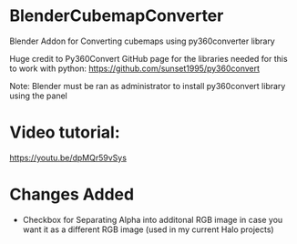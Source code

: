 # BlenderCubemapConverter
Blender Addon for Converting cubemaps using py360converter library

Huge credit to Py360Convert GitHub page for the libraries needed for this to work with python:
https://github.com/sunset1995/py360convert

Note: Blender must be ran as administrator to install py360convert library using the panel


# Video tutorial:
https://youtu.be/dpMQr59vSys

# Changes Added
- Checkbox for Separating Alpha into additonal RGB image in case you want it as a different RGB image (used in my current Halo projects)
